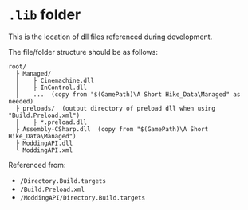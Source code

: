 
# `.lib` folder

This is the location of dll files referenced during development.

The file/folder structure should be as follows:

```
root/
  ├ Managed/
  │    ├ Cinemachine.dll
  │    ├ InControl.dll
  │    ...  (copy from "$(GamePath)\A Short Hike_Data\Managed" as needed)
  ├ preloads/  (output directory of preload dll when using "Build.Preload.xml")
  │    ├ *.preload.dll
  ├ Assembly-CSharp.dll  (copy from "$(GamePath)\A Short Hike_Data\Managed")
  ├ ModdingAPI.dll
  └ ModdingAPI.xml
```

Referenced from:

- `/Directory.Build.targets`
- `/Build.Preload.xml`
- `/ModdingAPI/Directory.Build.targets`
